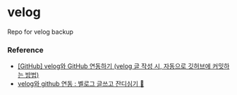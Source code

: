 # velog
Repo for velog backup

### Reference
+ [[GitHub] velog와 GitHub 연동하기 (velog 글 작성 시, 자동으로 깃허브에 커밋하는 방법)](https://velog.io/@ryuneng2/GitHub-velog와-GitHub-연동하기-velog-글-작성-시-자동으로-깃허브에-커밋하는-방법)
+ [velog와 github 연동 : 벨로그 글쓰고 잔디심기 🌱](https://velog.io/@sooozi/velog%EC%99%80-github-%EC%97%B0%EB%8F%99-%EB%B2%A8%EB%A1%9C%EA%B7%B8-%EA%B8%80%EC%93%B0%EA%B3%A0-%EC%9E%94%EB%94%94%EC%8B%AC%EA%B8%B0)
